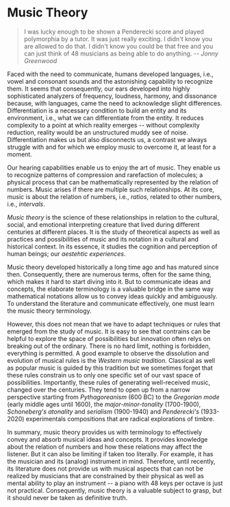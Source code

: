 # Music Theory

>I was lucky enough to be shown a Penderecki score and played polymorphia by a tutor. It was just really exciting. I didn't know you are allowed to do that. I didn't know you could be that free and you can just think of 48 musicians as being able to do anything. -- *Jonny Greenwood*

Faced with the need to communicate, humans developed languages, i.e., vowel and consonant sounds and the astonishing capability to recognize them.
It seems that consequently, our ears developed into highly sophisticated analyzers of frequency, loudness, harmony, and dissonance because, with languages, came the need to acknowledge slight differences.
Differentiation is a necessary condition to build an entity and its environment, i.e., what we can differentiate from the entity.
It reduces complexity to a point at which reality emerges -- without complexity reduction, reality would be an unstructured muddy see of noise.
Differentiation makes us but also disconnects us, a contrast we always struggle with and for which we employ music to overcome it, at least for a moment. 

Our hearing capabilities enable us to enjoy the art of music.
They enable us to recognize patterns of compression and rarefaction of molecules; 
a physical process that can be mathematically represented by the relation of numbers.
Music arises if there are multiple such relationships.
At its core, music is about the relation of numbers, i.e., *ratios*, related to other numbers, i.e., *intervals*.

*Music theory* is the science of these relationships in relation to the cultural, social, and emotional interpreting creature that lived during different centuries at different places.
It is the study of theoretical aspects as well as practices and possibilities of music and its notation in a cultural and historical context.
In its essence, it studies the cognition and perception of human beings; 
our *aestehtic experiences*.

Music theory developed historically a long time ago and has matured since then.
Consequently, there are numerous terms, often for the same thing, which makes it hard to start diving into it.
But to communicate ideas and concepts, the elaborate terminology is a valuable bridge in the same way mathematical notations allow us to convey ideas quickly and ambiguously.
To understand the literature and communicate effectively, one must learn the music theory terminology.

However, this does not mean that we have to adapt techniques or rules that emerged from the study of music.
It is easy to see that contrains can be helpful to explore the space of possibilities but innovation often relys on breaking out of the ordinary.
There is no hard limit, nothing is forbidden, everything is permitted.
A good example to observe the dissolution and evolution of musical rules is the *Western music tradition*.
Classical as well as popular music is guided by this tradition but we sometimes forget that these rules constrain us to only one specific set of our vast space of possibilities.
Importantly, these rules of generating well-received music, changed over the centuries.
They tend to open up from a narrow perspective starting from *Pythagoreanism* (600 BC) to the *Gregorian mode* (early middle ages until 1600), the *major-minor-tonality* (1700-1900), *Schoneberg's* *atonality* and *serialism* (1900-1940) and *Penderecki's* (1933-2020) experimentals compositions that are radical explorations of timbre.

In summary, music theory provides us with terminology to effectively convey and absorb musical ideas and concepts.
It provides knowledge about the relation of numbers and how these relations may affect the listener.
But it can also be limiting if taken too literally.
For example, it has the musician and its (analog) instrument in mind.
Therefore, until recently, its literature does not provide us with musical aspects that can not be realized by musicians that are constrained by their physical as well as mental ability to play an instrument -- a piano with 48 keys per octave is just not practical.
Consequently, music theory is a valuable subject to grasp, but it should never be taken as definitive truth.